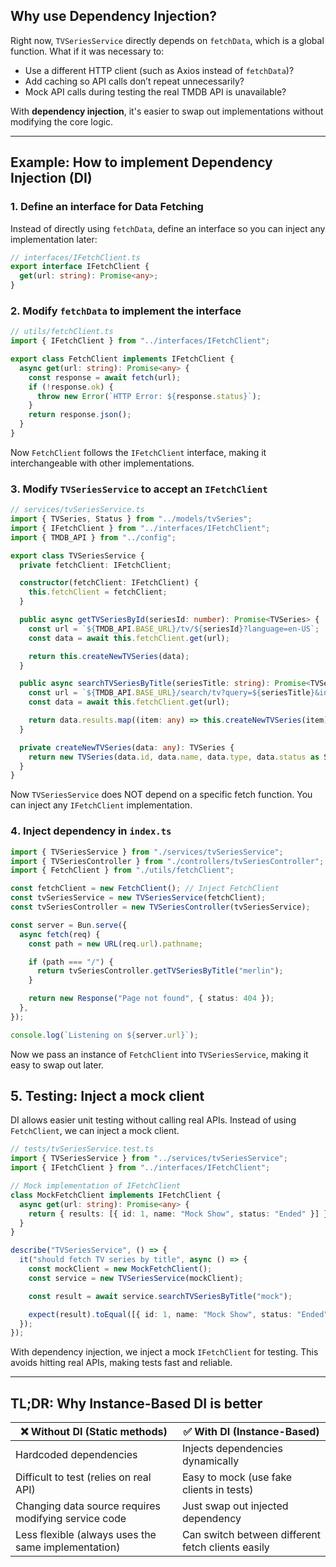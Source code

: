 ## **Why use Dependency Injection?**

Right now, `TVSeriesService` directly depends on `fetchData`, which is a global function. What if it was necessary to:

- Use a different HTTP client (such as Axios instead of `fetchData`)?
- Add caching so API calls don’t repeat unnecessarily?
- Mock API calls during testing the real TMDB API is unavailable?

With **dependency injection**, it's easier to swap out implementations without modifying the core logic.

---

## **Example: How to implement Dependency Injection (DI)**

### **1. Define an interface for Data Fetching**

Instead of directly using `fetchData`, define an interface so you can inject any implementation later:

```typescript
// interfaces/IFetchClient.ts
export interface IFetchClient {
  get(url: string): Promise<any>;
}
```

### **2️. Modify `fetchData` to implement the interface**

```typescript
// utils/fetchClient.ts
import { IFetchClient } from "../interfaces/IFetchClient";

export class FetchClient implements IFetchClient {
  async get(url: string): Promise<any> {
    const response = await fetch(url);
    if (!response.ok) {
      throw new Error(`HTTP Error: ${response.status}`);
    }
    return response.json();
  }
}
```

Now `FetchClient` follows the `IFetchClient` interface, making it interchangeable with other implementations.

### **3️. Modify `TVSeriesService` to accept an `IFetchClient`**

```typescript
// services/tvSeriesService.ts
import { TVSeries, Status } from "../models/tvSeries";
import { IFetchClient } from "../interfaces/IFetchClient";
import { TMDB_API } from "../config";

export class TVSeriesService {
  private fetchClient: IFetchClient;

  constructor(fetchClient: IFetchClient) {
    this.fetchClient = fetchClient;
  }

  public async getTVSeriesById(seriesId: number): Promise<TVSeries> {
    const url = `${TMDB_API.BASE_URL}/tv/${seriesId}?language=en-US`;
    const data = await this.fetchClient.get(url);

    return this.createNewTVSeries(data);
  }

  public async searchTVSeriesByTitle(seriesTitle: string): Promise<TVSeries[]> {
    const url = `${TMDB_API.BASE_URL}/search/tv?query=${seriesTitle}&include_adult=true&language=en-US&page=1`;
    const data = await this.fetchClient.get(url);

    return data.results.map((item: any) => this.createNewTVSeries(item));
  }

  private createNewTVSeries(data: any): TVSeries {
    return new TVSeries(data.id, data.name, data.type, data.status as Status, data.poster_path);
  }
}
```

Now `TVSeriesService` does NOT depend on a specific fetch function. You can inject any `IFetchClient` implementation.

### **4️. Inject dependency in `index.ts`**

```typescript
import { TVSeriesService } from "./services/tvSeriesService";
import { TVSeriesController } from "./controllers/tvSeriesController";
import { FetchClient } from "./utils/fetchClient";

const fetchClient = new FetchClient(); // Inject FetchClient
const tvSeriesService = new TVSeriesService(fetchClient);
const tvSeriesController = new TVSeriesController(tvSeriesService);

const server = Bun.serve({
  async fetch(req) {
    const path = new URL(req.url).pathname;

    if (path === "/") {
      return tvSeriesController.getTVSeriesByTitle("merlin");
    }

    return new Response("Page not found", { status: 404 });
  },
});

console.log(`Listening on ${server.url}`);
```

Now we pass an instance of `FetchClient` into `TVSeriesService`, making it easy to swap out later.

## **5. Testing: Inject a mock client**

DI allows easier unit testing without calling real APIs. Instead of using `FetchClient`, we can inject a mock client.

```typescript
// tests/tvSeriesService.test.ts
import { TVSeriesService } from "../services/tvSeriesService";
import { IFetchClient } from "../interfaces/IFetchClient";

// Mock implementation of IFetchClient
class MockFetchClient implements IFetchClient {
  async get(url: string): Promise<any> {
    return { results: [{ id: 1, name: "Mock Show", status: "Ended" }] };
  }
}

describe("TVSeriesService", () => {
  it("should fetch TV series by title", async () => {
    const mockClient = new MockFetchClient();
    const service = new TVSeriesService(mockClient);

    const result = await service.searchTVSeriesByTitle("mock");

    expect(result).toEqual([{ id: 1, name: "Mock Show", status: "Ended" }]);
  });
});
```

With dependency injection, we inject a mock `IFetchClient` for testing. This avoids hitting real APIs, making tests fast and reliable.

---

## **TL;DR: Why Instance-Based DI is better**

| ❌ **Without DI (Static methods)**                   | ✅ **With DI (Instance-Based)**                   |
| ---------------------------------------------------- | ------------------------------------------------- |
| Hardcoded dependencies                               | Injects dependencies dynamically                  |
| Difficult to test (relies on real API)               | Easy to mock (use fake clients in tests)          |
| Changing data source requires modifying service code | Just swap out injected dependency                 |
| Less flexible (always uses the same implementation)  | Can switch between different fetch clients easily |
